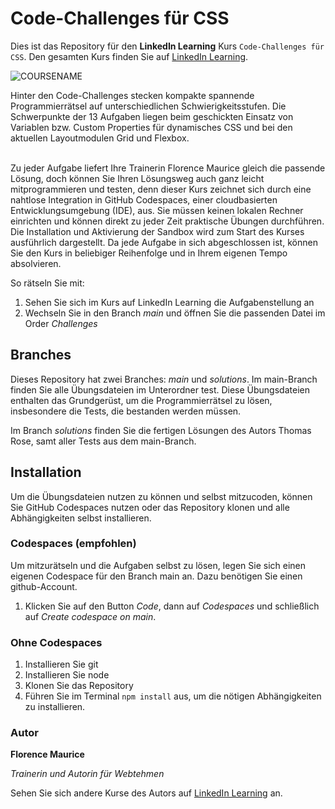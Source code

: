 # Code-Challenges für CSS

Dies ist das Repository für den **LinkedIn Learning** Kurs `Code-Challenges für CSS`. Den gesamten Kurs finden Sie auf [LinkedIn Learning][lil-course-url].

![COURSENAME][lil-thumbnail-url] 

Hinter den Code-Challenges stecken kompakte spannende Programmierrätsel auf unterschiedlichen Schwierigkeitsstufen. Die Schwerpunkte der 13 Aufgaben liegen beim geschickten Einsatz von Variablen bzw. Custom Properties für dynamisches CSS und bei den aktuellen Layoutmodulen Grid und Flexbox.<br><br>

Zu jeder Aufgabe liefert Ihre Trainerin Florence Maurice gleich die passende Lösung, doch können Sie Ihren Lösungsweg auch ganz leicht mitprogrammieren und testen, denn dieser Kurs zeichnet sich durch eine nahtlose Integration in GitHub Codespaces, einer cloudbasierten Entwicklungsumgebung (IDE), aus. Sie müssen keinen lokalen Rechner einrichten und können direkt zu jeder Zeit praktische Übungen durchführen. Die Installation und Aktivierung der Sandbox wird zum Start des Kurses ausführlich dargestellt. Da jede Aufgabe in sich abgeschlossen ist, können Sie den Kurs in beliebiger Reihenfolge und in Ihrem eigenen Tempo absolvieren.

So rätseln Sie mit:
1. Sehen Sie sich im Kurs auf LinkedIn Learning die Aufgabenstellung an
2. Wechseln Sie in den Branch *main* und öffnen Sie die passenden Datei im Order *Challenges*

## Branches
Dieses Repository hat zwei Branches: *main* und *solutions*. Im main-Branch finden Sie alle Übungsdateien im Unterordner test. Diese Übungsdateien enthalten das Grundgerüst, um die Programmierrätsel zu lösen, insbesondere die Tests, die bestanden werden müssen. 

Im Branch *solutions* finden Sie die fertigen Lösungen des Autors Thomas Rose, samt aller Tests aus dem main-Branch.

## Installation

Um die Übungsdateien nutzen zu können und selbst mitzucoden, können Sie GitHub Codespaces nutzen oder das Repository klonen und alle Abhängigkeiten selbst installieren.

### Codespaces (empfohlen)
Um mitzurätseln und die Aufgaben selbst zu lösen, legen Sie sich einen eigenen Codespace für den Branch main an. Dazu benötigen Sie einen github-Account.

1. Klicken Sie auf den Button *Code*, dann auf *Codespaces* und schließlich auf *Create codespace on main*.

### Ohne Codespaces
1. Installieren Sie git
2. Installieren Sie node
3. Klonen Sie das Repository
4. Führen Sie im Terminal ``npm install`` aus, um die nötigen Abhängigkeiten zu installieren.
### Autor

**Florence Maurice**

_Trainerin und Autorin für Webtehmen_

Sehen Sie sich andere Kurse des Autors auf [LinkedIn Learning](https://www.linkedin.com/learning/instructors/florence-maurice) an.

[0]: # (Replace these placeholder URLs with actual course URLs)
[lil-course-url]: https://www.linkedin.com/learning/code-challenges-fur-css
[lil-thumbnail-url]: https://media.licdn.com/dms/image/C4E0DAQGb4YE0RsObOA/learning-public-crop_675_1200/0/1674466971180?e=2147483647&v=beta&t=OsCvO83e_rFJWk-wDUlQYGr1JcVjbazNovF8feRIqTk
